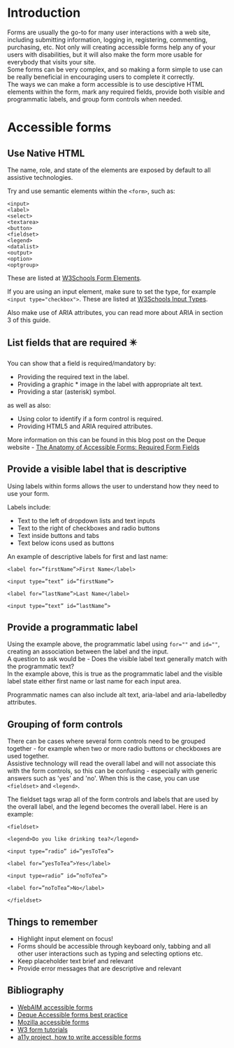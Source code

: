 # Introduction

Forms are usually the go-to for many user interactions with a web site, including submitting information, logging in, registering, commenting, purchasing, etc. Not only will creating accessible forms help any of your users with disabilities, but it will also make the form more usable for everybody that visits your site.  
Some forms can be very complex, and so making a form simple to use can be really beneficial in encouraging users to complete it correctly.  
The ways we can make a form accessible is to use desciptive HTML elements within the form, mark any required fields, provide both visible and programmatic labels, and group form controls when needed.

# Accessible forms

## Use Native HTML

The name, role, and state of the elements are exposed by default to all assistive technologies.

Try and use semantic elements within the `<form>`, such as:

```
<input>
<label>
<select>
<textarea>
<button>
<fieldset>
<legend>
<datalist>
<output>
<option>
<optgroup>
```

These are listed at [W3Schools Form Elements](https://www.w3schools.com/html/html_form_elements.asp).

If you are using an input element, make sure to set the type, for example `<input type="checkbox">`.
These are listed at [W3Schools Input Types](https://www.w3schools.com/html/html_form_input_types.asp).

Also make use of ARIA attributes, you can read more about ARIA in section 3 of this guide.

## List fields that are required :eight_pointed_black_star:

You can show that a field is required/mandatory by:

-   Providing the required text in the label.
-   Providing a graphic \* image in the label with appropriate alt text.
-   Providing a star (asterisk) symbol.

as well as also:

-   Using color to identify if a form control is required.
-   Providing HTML5 and ARIA required attributes.

More information on this can be found in this blog post on the Deque website - [The Anatomy of Accessible Forms: Required Form Fields](https://www.deque.com/blog/anatomy-of-accessible-forms-required-form-fields/)

## Provide a visible label that is descriptive

Using labels within forms allows the user to understand how they need to use your form.

Labels include:

-   Text to the left of dropdown lists and text inputs
-   Text to the right of checkboxes and radio buttons
-   Text inside buttons and tabs
-   Text below icons used as buttons

An example of descriptive labels for first and last name:

```
<label for=”firstName”>First Name</label>

<input type=”text” id=”firstName”>

<label for=”lastName”>Last Name</label>

<input type=”text” id=”lastName”>
```

## Provide a programmatic label

Using the example above, the programmatic label using `for=""` and `id=""`, creating an association between the label and the input.  
A question to ask would be - Does the visible label text generally match with the programmatic text?  
In the example above, this is true as the programmatic label and the visible label state either first name or last name for each input area.

Programmatic names can also include alt text, aria-label and aria-labelledby attributes.

## Grouping of form controls

There can be cases where several form controls need to be grouped together - for example when two or more radio buttons or checkboxes are used together.  
Assistive technology will read the overall label and will not associate this with the form controls, so this can be confusing - especially with generic answers such as 'yes' and 'no'.
When this is the case, you can use `<fieldset>` and `<legend>`.

The fieldset tags wrap all of the form controls and labels that are used by the overall label, and the legend becomes the overall label.
Here is an example:

```
<fieldset>

<legend>Do you like drinking tea?</legend>

<input type=”radio” id=”yesToTea”>

<label for=”yesToTea”>Yes</label>

<input type=radio” id=”noToTea”>

<label for=”noToTea”>No</label>

</fieldset>
```

## Things to remember

-   Highlight input element on focus!
-   Forms should be accessible through keyboard only, tabbing and all other user interactions such as typing and selecting options etc.
-   Keep placeholder text brief and relevant
-   Provide error messages that are descriptive and relevant

## Bibliography

-   [WebAIM accessible forms](https://webaim.org/techniques/forms/)
-   [Deque Accessible forms best practice](https://www.deque.com/blog/anatomy-of-accessible-forms-best-practices/)
-   [Mozilla accessible forms](https://developer.mozilla.org/en-US/docs/Web/Accessibility/ARIA/forms)
-   [W3 form tutorials](https://www.w3.org/WAI/tutorials/forms/)
-   [a11y project, how to write accessible forms](https://www.a11yproject.com/posts/how-to-write-accessible-forms/)
